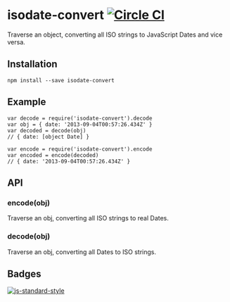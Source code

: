 # isodate-convert [![Circle CI](https://circleci.com/gh/hden/isodate-convert.svg?style=svg)](https://circleci.com/gh/hden/isodate-convert)
Traverse an object, converting all ISO strings to JavaScript Dates and vice versa.

## Installation

    npm install --save isodate-convert

## Example

    var decode = require('isodate-convert').decode
    var obj = { date: '2013-09-04T00:57:26.434Z' }
    var decoded = decode(obj)
    // { date: [object Date] }

    var encode = require('isodate-convert').encode
    var encoded = encode(decoded)
    // { date: '2013-09-04T00:57:26.434Z' }

## API

### encode(obj)

Traverse an obj, converting all ISO strings to real Dates.

### decode(obj)

Traverse an obj, converting all Dates to ISO strings.

## Badges

[![js-standard-style](https://cdn.rawgit.com/feross/standard/master/badge.svg)](https://github.com/feross/standard)
